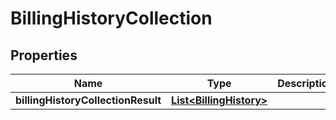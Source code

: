 # BillingHistoryCollection

## Properties
Name | Type | Description | Notes
------------ | ------------- | ------------- | -------------
**billingHistoryCollectionResult** | [**List&lt;BillingHistory&gt;**](BillingHistory.md) |  |  [optional]
